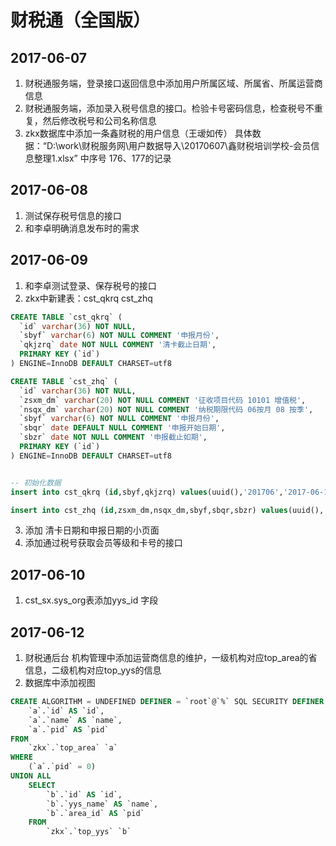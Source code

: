 # 财税通（全国版）

## 2017-06-07
1. 财税通服务端，登录接口返回信息中添加用户所属区域、所属省、所属运营商信息
2. 财税通服务端，添加录入税号信息的接口。检验卡号密码信息，检查税号不重复，然后修改税号和公司名称信息
3. zkx数据库中添加一条鑫财税的用户信息（王叆如传）
   具体数据：“D:\work\财税服务网\用户数据导入\20170607\鑫财税培训学校-会员信息整理1.xlsx” 中序号 176、177的记录

## 2017-06-08
1. 测试保存税号信息的接口
2. 和李卓明确消息发布时的需求

## 2017-06-09
1. 和李卓测试登录、保存税号的接口
2. zkx中新建表：cst_qkrq cst_zhq
```sql
CREATE TABLE `cst_qkrq` (
  `id` varchar(36) NOT NULL,
  `sbyf` varchar(6) NOT NULL COMMENT '申报月份',
  `qkjzrq` date NOT NULL COMMENT '清卡截止日期',
  PRIMARY KEY (`id`)
) ENGINE=InnoDB DEFAULT CHARSET=utf8

CREATE TABLE `cst_zhq` (
  `id` varchar(36) NOT NULL,
  `zsxm_dm` varchar(20) NOT NULL COMMENT '征收项目代码 10101 增值税',
  `nsqx_dm` varchar(20) NOT NULL COMMENT '纳税期限代码 06按月 08 按季',
  `sbyf` varchar(6) NOT NULL COMMENT '申报月份',
  `sbqr` date DEFAULT NULL COMMENT '申报开始日期',
  `sbzr` date NOT NULL COMMENT '申报截止如期',
  PRIMARY KEY (`id`)
) ENGINE=InnoDB DEFAULT CHARSET=utf8


-- 初始化数据
insert into cst_qkrq (id,sbyf,qkjzrq) values(uuid(),'201706','2017-06-15')

insert into cst_zhq (id,zsxm_dm,nsqx_dm,sbyf,sbqr,sbzr) values(uuid(),'10101','06','201706','2017-06-01','2017-06-15')
```
3. 添加 清卡日期和申报日期的小页面
4. 添加通过税号获取会员等级和卡号的接口

## 2017-06-10
1. cst_sx.sys_org表添加yys_id 字段

## 2017-06-12
1. 财税通后台 机构管理中添加运营商信息的维护，一级机构对应top_area的省信息，二级机构对应top_yys的信息
2. 数据库中添加视图
```sql
CREATE ALGORITHM = UNDEFINED DEFINER = `root`@`%` SQL SECURITY DEFINER VIEW `zkx_yys` AS SELECT
	`a`.`id` AS `id`,
	`a`.`name` AS `name`,
	`a`.`pid` AS `pid`
FROM
	`zkx`.`top_area` `a`
WHERE
	(`a`.`pid` = 0)
UNION ALL
	SELECT
		`b`.`id` AS `id`,
		`b`.`yys_name` AS `name`,
		`b`.`area_id` AS `pid`
	FROM
		`zkx`.`top_yys` `b`
```
